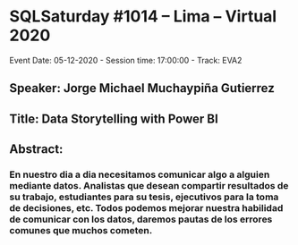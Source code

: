 # SQLSaturday #1014 – Lima – Virtual 2020
Event Date: 05-12-2020 - Session time: 17:00:00 - Track: EVA2
## Speaker: Jorge Michael Muchaypiña Gutierrez
## Title: Data Storytelling with Power BI
## Abstract:
### En nuestro dia a dia necesitamos comunicar algo a alguien mediante datos. Analistas que desean compartir resultados de su trabajo, estudiantes para su tesis, ejecutivos para la toma de decisiones, etc. Todos podemos mejorar nuestra habilidad de comunicar con los datos, daremos pautas de los errores comunes que muchos cometen.
